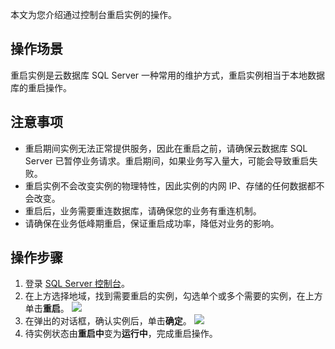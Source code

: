 ﻿本文为您介绍通过控制台重启实例的操作。
## 操作场景
重启实例是云数据库 SQL Server 一种常用的维护方式，重启实例相当于本地数据库的重启操作。
## 注意事项
- 重启期间实例无法正常提供服务，因此在重启之前，请确保云数据库 SQL Server 已暂停业务请求。重启期间，如果业务写入量大，可能会导致重启失败。
- 重启实例不会改变实例的物理特性，因此实例的内网 IP、存储的任何数据都不会改变。
- 重启后，业务需要重连数据库，请确保您的业务有重连机制。
- 请确保在业务低峰期重启，保证重启成功率，降低对业务的影响。

## 操作步骤
1. 登录 [SQL Server 控制台](https://console.cloud.tencent.com/sqlserver)。
2. 在上方选择地域，找到需要重启的实例，勾选单个或多个需要的实例，在上方单击**重启**。
![](https://qcloudimg.tencent-cloud.cn/raw/3ac67c91ea9c5400458b94a8c4399ecd.png)
3. 在弹出的对话框，确认实例后，单击**确定**。
![](https://qcloudimg.tencent-cloud.cn/raw/32a00ec5ef299b87d88581bb52104eef.png)
4. 待实例状态由**重启中**变为**运行中**，完成重启操作。